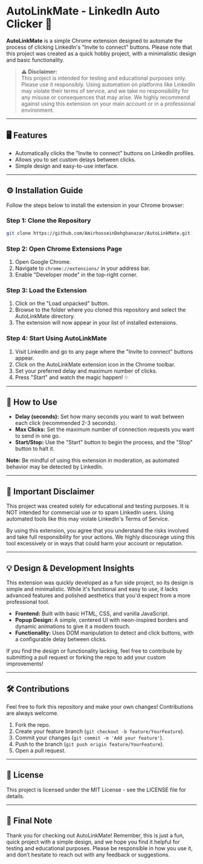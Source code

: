 # AutoLinkMate - LinkedIn Auto Clicker 🚀

**AutoLinkMate** is a simple Chrome extension designed to automate the process of clicking LinkedIn's "Invite to connect" buttons. Please note that this project was created as a quick hobby project, with a minimalistic design and basic functionality.

> **⚠️ Disclaimer:**  
> This project is intended for testing and educational purposes only. Please use it responsibly. Using automation on platforms like LinkedIn may violate their terms of service, and we take no responsibility for any misuse or consequences that may arise. We highly recommend against using this extension on your main account or in a professional environment.

---

## 🖥️ Features

- Automatically clicks the "Invite to connect" buttons on LinkedIn profiles.
- Allows you to set custom delays between clicks.
- Simple design and easy-to-use interface.

---

## ⚙️ Installation Guide

Follow the steps below to install the extension in your Chrome browser:

### Step 1: Clone the Repository

```bash
git clone https://github.com/AmirhosseinDehghanazar/AutoLinkMate.git
```

### Step 2: Open Chrome Extensions Page

1. Open Google Chrome.
2. Navigate to `chrome://extensions/` in your address bar.
3. Enable "Developer mode" in the top-right corner.

### Step 3: Load the Extension

1. Click on the "Load unpacked" button.
2. Browse to the folder where you cloned this repository and select the AutoLinkMate directory.
3. The extension will now appear in your list of installed extensions.

### Step 4: Start Using AutoLinkMate

1. Visit LinkedIn and go to any page where the "Invite to connect" buttons appear.
2. Click on the AutoLinkMate extension icon in the Chrome toolbar.
3. Set your preferred delay and maximum number of clicks.
4. Press "Start" and watch the magic happen! ✨

---

## 📖 How to Use

- **Delay (seconds):** Set how many seconds you want to wait between each click (recommended 2-3 seconds).
- **Max Clicks:** Set the maximum number of connection requests you want to send in one go.
- **Start/Stop:** Use the "Start" button to begin the process, and the "Stop" button to halt it.

**Note:** Be mindful of using this extension in moderation, as automated behavior may be detected by LinkedIn.

---

## 🚨 Important Disclaimer

This project was created solely for educational and testing purposes. It is NOT intended for commercial use or to spam LinkedIn users. Using automated tools like this may violate LinkedIn's Terms of Service.

By using this extension, you agree that you understand the risks involved and take full responsibility for your actions. We highly discourage using this tool excessively or in ways that could harm your account or reputation.

---

## 💡 Design & Development Insights

This extension was quickly developed as a fun side project, so its design is simple and minimalistic. While it's functional and easy to use, it lacks advanced features and polished aesthetics that you'd expect from a more professional tool.

- **Frontend:** Built with basic HTML, CSS, and vanilla JavaScript.
- **Popup Design:** A simple, centered UI with neon-inspired borders and dynamic animations to give it a modern touch.
- **Functionality:** Uses DOM manipulation to detect and click buttons, with a configurable delay between clicks.

If you find the design or functionality lacking, feel free to contribute by submitting a pull request or forking the repo to add your custom improvements!

---

## 🛠️ Contributions

Feel free to fork this repository and make your own changes! Contributions are always welcome.

1. Fork the repo.
2. Create your feature branch (`git checkout -b feature/YourFeature`).
3. Commit your changes (`git commit -m 'Add your feature'`).
4. Push to the branch (`git push origin feature/YourFeature`).
5. Open a pull request.

---

## 📝 License

This project is licensed under the MIT License - see the LICENSE file for details.

---

## 👋 Final Note

Thank you for checking out AutoLinkMate! Remember, this is just a fun, quick project with a simple design, and we hope you find it helpful for testing and educational purposes. Please be responsible in how you use it, and don’t hesitate to reach out with any feedback or suggestions.
